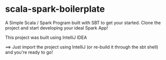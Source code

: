 # scala-spark-boilerplate
A Simple Scala / Spark Program built with SBT to get your started.
Clone the project and start developing your ideal Spark App!

This project was built using IntelliJ IDEA


==> Just import the project using IntelliJ (or re-build it through the sbt shell) and you're ready to go!
